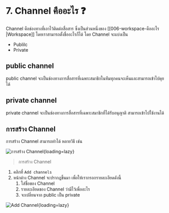 # 7. Channel คืออะไร ❓

Channel คือช่องทางที่เอาไว้ติดต่อสื่อสาร ซึ่งเป็นส่วนหนึ่งของ [[006-workspace-คืออะไร |Workspace]] โดยเราสามารถตั้งชื่ออะไรก็ได้ โดย Channel จะแบ่งเป็น 

- Publilc
- Private

## public channel

public channel จะเป็นช่องทางการสื่อสารที่เฉพาะสมาชิกในทีมทุกคนจะเห็นและสามารถเข้าไปคุยได้

## private channel

private channel จะเป็นช่องทางการสื่อสารที่เฉพาะสมาชิกที่ได้รับอนุญาติ สามารถเข้าไปใช้งานได้

## การสร้าง Channel

การสร้าง Channel สามารถทำได้ หลายวิธี เช่น

![การสร้าง Channel](2023-01-04_14-54-47.png){loading=lazy}

> การสร้าง Channel

1. คลิกที่ `Add channels`
2. หน้าต่าง Channel จะปรากฎขึ้นมา เพื่อให้เรากรอกรายละเอียดดังนี้
	1) ใส่ชื่อของ Channel
	2) รายละเอียดของ Channel ว่ามีไว้เพื่ออะไร
	3) จะเปลี่ยนจาก public เป็น private

![Add Channel](2023-01-04_14-49-46.png){loading=lazy}
